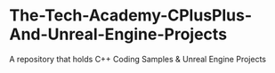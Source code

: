# The-Tech-Academy-CPlusPlus-And-Unreal-Engine-Projects
A repository that holds C++ Coding Samples &amp; Unreal Engine Projects

